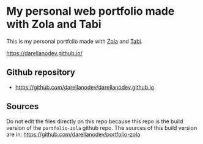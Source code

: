 # My personal web portfolio made with Zola and Tabi

This is my personal portfolio made with [Zola](https://github.com/getzola/zola) and [Tabi](https://github.com/welpo/tabi).

<https://darellanodev.github.io/>

## Github repository

- <https://github.com/darellanodev/darellanodev.github.io>

## Sources

Do not edit the files directly on this repo because this repo is the build version of the `portfolio-zola` github repo. The sources of this build version are in: <https://github.com/darellanodev/portfolio-zola>
